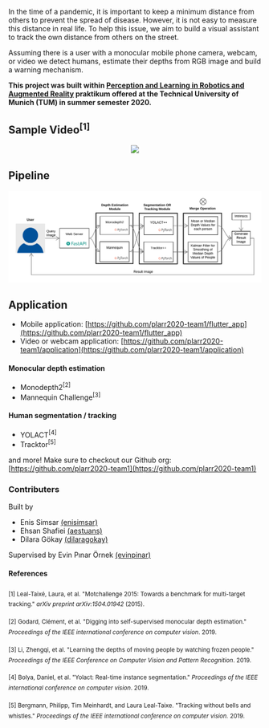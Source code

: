 In the time of a pandemic, it is important to keep a minimum distance from others to prevent
the spread of disease. However, it is not easy to measure this distance in real life. To help this
issue, we aim to build a visual assistant to track the own distance from others on the street.

Assuming there is a user with a monocular mobile phone camera, webcam, or video we detect humans, estimate their depths from RGB image and build a warning
mechanism.

**This project was built within [Perception and Learning in Robotics and Augmented Reality](http://campar.in.tum.de/Chair/TeachingSS20PLARR) praktikum offered at the Technical University of Munich (TUM) in summer semester 2020.**

## Sample Video<sup>[1]</sup>

<p align="center">
  <img src="/sample.gif">
</p>

## Pipeline

<p align="center">
  <img src="/pipeline.png">
</p>

## Application

- Mobile application: [https://github.com/plarr2020-team1/flutter_app](https://github.com/plarr2020-team1/flutter_app)
- Video or webcam application: [https://github.com/plarr2020-team1/application](https://github.com/plarr2020-team1/application)

#### Monocular depth estimation

- Monodepth2<sup>[2]</sup>
- Mannequin Challenge<sup>[3]</sup>

#### Human segmentation / tracking
- YOLACT<sup>[4]</sup>
- Tracktor<sup>[5]</sup>

and more! Make sure to checkout our Github org: [https://github.com/plarr2020-team1](https://github.com/plarr2020-team1)

### Contributers

Built by
- Enis Simsar [(enisimsar)](https://github.com/enisimsar)
- Ehsan Shafiei [(aestuans)](https://github.com/aestuans)
- Dilara Gökay [(dilaragokay)](https://github.com/dilaragokay)

Supervised by Evin Pınar Örnek [(evinpinar)](https://github.com/evinpinar)

#### References
<sub>[1] 	Leal-Taixé, Laura, et al. "Motchallenge 2015: Towards a benchmark for multi-target tracking." _arXiv preprint arXiv:1504.01942_ (2015). </sub>    

<sub>[2]   Godard, Clément, et al. "Digging into self-supervised monocular depth estimation." _Proceedings of the IEEE international conference on computer vision_. 2019.   </sub>  

<sub>[3]   Li, Zhengqi, et al. "Learning the depths of moving people by watching frozen people." _Proceedings of the IEEE Conference on Computer Vision and Pattern Recognition_. 2019.   </sub>  

<sub>[4]   Bolya, Daniel, et al. "Yolact: Real-time instance segmentation." _Proceedings of the IEEE international conference on computer vision_. 2019.   </sub> 

<sub>[5]   Bergmann, Philipp, Tim Meinhardt, and Laura Leal-Taixe. "Tracking without bells and whistles." _Proceedings of the IEEE international conference on computer vision._ 2019.</sub>  
